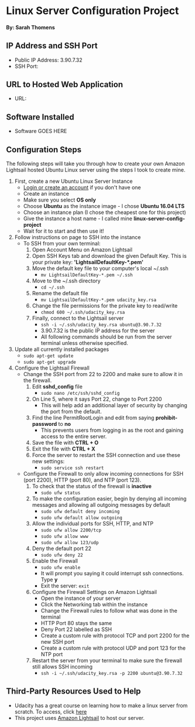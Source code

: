 # Linux Server Configuration Project

#### By: Sarah Thomens


## IP Address and SSH Port

* Public IP Address: 3.90.7.32
* SSH Port:


## URL to Hosted Web Application

* URL:


## Software Installed

* Software GOES HERE


## Configuration Steps

The following steps will take you through how to create your own Amazon Lightsail hosted Ubuntu Linux server using the steps I took to create mine.

1. First, create a new Ubuntu Linux Server Instance
	* [Login or create an account](https://lightsail.aws.amazon.com/) if you don't have one
	* Create an instance
	* Make sure you select <strong>OS only</strong>
	* Choose <strong>Ubuntu</strong> as the instance image - I chose <strong>Ubuntu 16.04 LTS</strong>
	* Choose an instance plan (I chose the cheapest one for this project)
	* Give the instance a host name - I called mine <strong>linux-server-config-project</strong>
	* Wait for it to start and then use it!
2. Follow instructions on page to SSH into the instance
	* To SSH from your own terminal:
		1. Open Account Menu on Amazon Lightsail
		2. Open SSH Keys tab and download the given Default Key. This is your private key: <strong>'LightsailDefaultKey-\*.pem'</strong>
		3. Move the default key file to your computer's local ~/.ssh
			* `mv LightsailDefaultKey-*.pem ~/.ssh`
		4. Move to the ~/.ssh directory
			* `cd ~/.ssh`
		4. Rename the default file
			* `mv LightsailDefaultKey-*.pem udacity_key.rsa`
		5. Change the file permissions for the private key to read/write
			* `chmod 600 ~/.ssh/udacity_key.rsa`
		6. Finally, connect to the Lightsail server
			* `ssh -i ~/.ssh/udacity_key.rsa ubuntu@3.90.7.32`
			* 3.90.7.32 is the public IP address for the server
			* All following commands should be run from the server terminal unless otherwise specified.
3. Update all currently installed packages
	* `sudo apt-get update`
	* `sudo apt-get upgrade`
4. Configure the Lightsail Firewall
	* Change the SSH port from 22 to 2200 and make sure to allow it in the firewall.
		1. Edit <strong>sshd_config</strong> file
			* `sudo nano /etc/ssh/sshd_config`
		2. On Line 5, where it says Port 22, change to Port 2200
			* This will help add an additional layer of security by changing the port from the default.
		3. Find the line PermitRootLogin and edit from saying <strong>prohibit-password</strong> to <strong>no</strong>
			* This prevents users from logging in as the root and gaining access to the entire server.
		4. Save the file with <strong>CTRL + O</strong>
		5. Exit the file with <strong>CTRL + X</strong>
		6. Force the server to restart the SSH connection and use these new settings:
			* `sudo service ssh restart`
	* Configure the Firewall to only allow incoming connections for SSH (port 2200), HTTP (port 80), and NTP (port 123).
		1. To check that the status of the firewall is <strong>inactive</strong>
			* `sudo ufw status`
		2. To make the configuration easier, begin by denying all incoming messages and allowing all outgoing messages by default
			* `sudo ufw default deny incoming`
			* `sudo ufw default allow outgoing`
		3. Allow the individual ports for SSH, HTTP, and NTP
			* `sudo ufw allow 2200/tcp`
			* `sudo ufw allow www`
			* `sudo ufw allow 123/udp`
		4. Deny the default port 22
			* `sudo ufw deny 22`
		5. Enable the Firewall
			* `sudo ufw enable`
			* It will prompt you saying it could interrupt ssh connections. Type <strong>y</strong>
			* Exit the server: `exit`
		6. Configure the Firewall Settings on Amazon Lightsail
			* Open the instance of your server
			* Click the Networking tab within the instance
			* Change the Firewall rules to follow what was done in the terminal
			* HTTP Port 80 stays the same
			* Deny Port 22 labelled as SSH
			* Create a custom rule with protocol TCP and port 2200 for the new SSH port
			* Create a custom rule with protocol UDP and port 123 for the NTP port
		7. Restart the server from your terminal to make sure the firewall still allows SSH incoming
			* `ssh -i ~/.ssh/udacity_key.rsa -p 2200 ubuntu@3.90.7.32`





## Third-Party Resources Used to Help

* Udacity has a great course on learning how to make a linux server from scratch. To access, click [here](https://classroom.udacity.com/courses/ud299)
* This project uses [Amazon Lightsail](https://lightsail.aws.amazon.com/ls/webapp/home/instances) to host our server.
